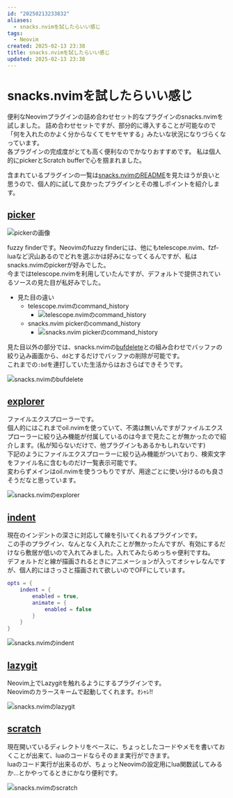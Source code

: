 ```yaml
---
id: "20250213233832"
aliases:
  - snacks.nvimを試したらいい感じ
tags:
  - Neovim
created: 2025-02-13 23:38
title: snacks.nvimを試したらいい感じ
updated: 2025-02-13 23:38
---
```


# snacks.nvimを試したらいい感じ

便利なNeovimプラグインの詰め合わせセット的なプラグインのsnacks.nvimを試しました。
詰め合わせセットですが、部分的に導入することが可能なので「何を入れたのかよく分からなくてモヤモヤする」みたいな状況になりづらくなっています。  
各プラグインの完成度がとても高く便利なのでかなりおすすめです。
私は個人的にpickerとScratch bufferで心を掴まれました。

含まれているプラグインの一覧は[snacks.nvimのREADME](https://github.com/folke/snacks.nvim)を見たほうが良いと思うので、個人的に試して良かったプラグインとその推しポイントを紹介します。

## [picker](https://github.com/folke/snacks.nvim/blob/main/docs/picker.md)

![pickerの画像](https://gyazo.com/639a3c1cf01260d97d8f2837e563fbc9.jpeg)

fuzzy finderです。Neovimのfuzzy finderには、他にもtelescope.nvim、fzf-luaなど沢山あるのでどれを選ぶかは好みになってくるんですが、私はsnacks.nvimのpickerが好みでした。  
今まではtelescope.nvimを利用していたんですが、デフォルトで提供されているソースの見た目が私好みでした。  

- 見た目の違い
    - telescope.nvimのcommand_history
        - ![telescope.nvimのcommand_history](https://gyazo.com/950d534520951ef64497fff3f8eb3de0.jpeg)
    - snacks.nvim pickerのcommand_history
        - ![snacks.nvim pickerのcommand_history](https://gyazo.com/8961a742d06f8d4dab73f1f37bb9925c.jpeg)

見た目以外の部分では、snacks.nvimの[bufdelete](https://github.com/folke/snacks.nvim/blob/main/docs/bufdelete.md)との組み合わせでバッファの絞り込み画面から、`dd`とするだけでバッファの削除が可能です。  
これまでの`:bd`を連打していた生活からはおさらばできそうです。

![snacks.nvimのbufdelete](https://i.gyazo.com/d3204992c64085056a82269571c5e336.gif)


## [explorer](https://github.com/folke/snacks.nvim/blob/main/docs/explorer.md)

ファイルエクスプローラーです。  
個人的にはこれまでoil.nvimを使っていて、不満は無いんですがファイルエクスプローラーに絞り込み機能が付属しているのは今まで見たことが無かったので紹介します。(私が知らないだけで、他プラグインもあるかもしれないです)  
下記のようにファイルエクスプローラーに絞り込み機能がついており、検索文字をファイル名に含むものだけ一覧表示可能です。  
変わらずメインはoil.nvimを使うつもりですが、用途ごとに使い分けるのも良さそうだなと思っています。

![snacks.nvimのexplorer](https://gyazo.com/32d0cb1e95d6101669b209e21f114a61.jpeg)

## [indent](https://github.com/folke/snacks.nvim/blob/main/docs/indent.md)

現在のインデントの深さに対応して線を引いてくれるプラグインです。  
この手のプラグイン、なんとなく入れたことが無かったんですが、有効にするだけなら敷居が低いので入れてみました。入れてみたらめっちゃ便利ですね。  
デフォルトだと線が描画されるときにアニメーションが入ってオシャレなんですが、個人的にはさっさと描画されて欲しいのでOFFにしています。

```lua
opts = {
    indent = {
        enabled = true,
        animate = {
            enabled = false
        }
    }
}
```

![snacks.nvimのindent](https://gyazo.com/1968dd50e22f6c05f19638bcd4b04f24.jpeg)

## [lazygit](https://github.com/folke/snacks.nvim/blob/main/docs/lazygit.md)

Neovim上でLazygitを触れるようにするプラグインです。  
Neovimのカラースキームで起動してくれます。ｵｼｬﾚ!!

![snacks.nvimのlazygit](https://gyazo.com/b3d361058206c578c863e3ef5fca2d7d.jpeg)

## [scratch](https://github.com/folke/snacks.nvim/blob/main/docs/scratch.md)

現在開いているディレクトリをベースに、ちょっとしたコードやメモを書いておくことが出来て、luaのコードならそのまま実行ができます。  
luaのコード実行が出来るのが、ちょっとNeovimの設定用にlua関数試してみるか...とかやってるときにかなり便利です。

![snacks.nvimのscratch](https://gyazo.com/b90c07663e5023053341a96f90a12c32.jpeg)

